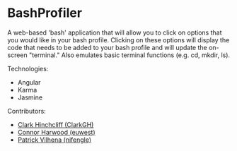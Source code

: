 BashProfiler
==================

A web-based 'bash' application that will allow you to click on options that you would like in your bash profile. Clicking on these options will display the code that needs to be added to your bash profile and will update the on-screen "terminal." Also emulates basic terminal functions (e.g. cd, mkdir, ls).

Technologies:
- Angular
- Karma
- Jasmine

Contributors:
- [Clark Hinchcliff (ClarkGH)](github.com/clarkgh)
- [Connor Harwood (euwest)](github.com/euwest)
- [Patrick Vilhena (nifengle)](github.com/nifengle)
